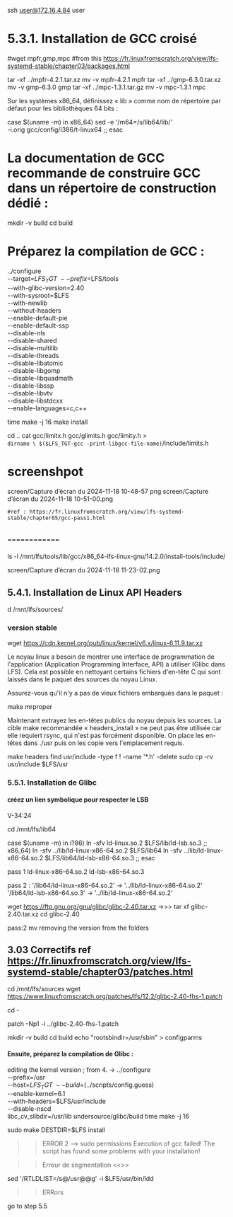 
ssh user@172.16.4.84
user



# 5.3.1. Installation de GCC croisé 

#wget mpfr,gmp,mpc
#from this https://fr.linuxfromscratch.org/view/lfs-systemd-stable/chapter03/packages.html

tar -xf ../mpfr-4.2.1.tar.xz
mv -v mpfr-4.2.1 mpfr
tar -xf ../gmp-6.3.0.tar.xz
mv -v gmp-6.3.0 gmp
tar -xf ../mpc-1.3.1.tar.gz
mv -v mpc-1.3.1 mpc


 Sur les systèmes x86_64, définissez « lib » comme nom de répertoire par défaut pour les bibliothèques 64 bits :

case $(uname -m) in
  x86_64)
    sed -e '/m64=/s/lib64/lib/' \
        -i.orig gcc/config/i386/t-linux64
 ;;
esac

# La documentation de GCC recommande de construire GCC dans un répertoire de construction dédié :

mkdir -v build
cd       build

# Préparez la compilation de GCC :

../configure                  \
    --target=$LFS_TGT         \
    --prefix=$LFS/tools       \
    --with-glibc-version=2.40 \
    --with-sysroot=$LFS       \
    --with-newlib             \
    --without-headers         \
    --enable-default-pie      \
    --enable-default-ssp      \
    --disable-nls             \
    --disable-shared          \
    --disable-multilib        \
    --disable-threads         \
    --disable-libatomic       \
    --disable-libgomp         \
    --disable-libquadmath     \
    --disable-libssp          \
    --disable-libvtv          \
    --disable-libstdcxx       \
    --enable-languages=c,c++


time make -j 16
make install

cd ..
cat gcc/limitx.h gcc/glimits.h gcc/limity.h > \
  `dirname \
    $($LFS_TGT-gcc -print-libgcc-file-name)`/include/limits.h

#  screenshpot 
screen/Capture d’écran du 2024-11-18 10-48-57
png
screen/Capture d’écran du 2024-11-18 10-51-00.png

    #ref : https://fr.linuxfromscratch.org/view/lfs-systemd-stable/chapter05/gcc-pass1.html

## ------------
 ls -l /mnt/lfs/tools/lib/gcc/x86_64-lfs-linux-gnu/14.2.0/install-tools/include/

screen/Capture d’écran du 2024-11-18 11-23-02.png



## 5.4.1. Installation de Linux API Headers 

d /mnt/lfs/sources/
### version stable
wget https://cdn.kernel.org/pub/linux/kernel/v6.x/linux-6.11.9.tar.xz


 Le noyau linux a besoin de montrer une interface de programmation de l'application (Application Programming Interface, API) à utiliser (Glibc dans LFS). Cela est possible en nettoyant certains fichiers d'en-tête C qui sont laissés dans le paquet des sources du noyau Linux.

Assurez-vous qu'il n'y a pas de vieux fichiers embarqués dans le paquet :

make mrproper

Maintenant extrayez les en-têtes publics du noyau depuis les sources. La cible make recommandée « headers_install » ne peut pas être utilisée car elle requiert rsync, qui n'est pas forcément disponible. On place les en-têtes dans ./usr puis on les copie vers l'emplacement requis.

make headers
find usr/include -type f ! -name '*.h' -delete
sudo cp -rv usr/include $LFS/usr


### 5.5.1. Installation de Glibc
#### créez un lien symbolique pour respecter le LSB
V-34:24

cd /mnt/lfs/lib64


case $(uname -m) in
    i?86)   ln -sfv ld-linux.so.2 $LFS/lib/ld-lsb.so.3
    ;;
    x86_64) ln -sfv ../lib/ld-linux-x86-64.so.2 $LFS/lib64
            ln -sfv ../lib/ld-linux-x86-64.so.2 $LFS/lib64/ld-lsb-x86-64.so.3
    ;;
esac

pass 1 
ld-linux-x86-64.so.2  ld-lsb-x86-64.so.3


pass 2 :
'/lib64/ld-linux-x86-64.so.2' -> '../lib/ld-linux-x86-64.so.2'
'/lib64/ld-lsb-x86-64.so.3' -> '../lib/ld-linux-x86-64.so.2'



wget https://ftp.gnu.org/gnu/glibc/glibc-2.40.tar.xz
->>>
tar xf glibc-2.40.tar.xz
cd glibc-2.40 

pass:2 mv removing the version from the folders

## 3.03 Correctifs ref https://fr.linuxfromscratch.org/view/lfs-systemd-stable/chapter03/patches.html

cd /mnt/lfs/sources
wget https://www.linuxfromscratch.org/patches/lfs/12.2/glibc-2.40-fhs-1.patch

cd -

patch -Np1 -i ../glibc-2.40-fhs-1.patch

mkdir -v build
cd       build
echo "rootsbindir=/usr/sbin" > configparms

 #### Ensuite, préparez la compilation de Glibc :

editing the kernel version ; from 4. -> 
../configure                             \
      --prefix=/usr                      \
      --host=$LFS_TGT                    \
      --build=$(../scripts/config.guess) \
      --enable-kernel=6.1              \
      --with-headers=$LFS/usr/include    \
      --disable-nscd                     \
      libc_cv_slibdir=/usr/lib
undersource/glibc/build
time make -j 16



sudo make DESTDIR=$LFS install
>> ERROR 2 --> sudo permissions
Execution of gcc failed!
The script has found some problems with your installation!

>> Erreur de segmentation
<<<skip>>>

sed '/RTLDLIST=/s@/usr@@g' -i $LFS/usr/bin/ldd

>>ERRors 

go to step 5.5
